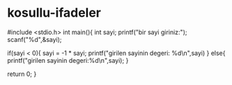 # kosullu-ifadeler
#include <stdio.h>
int main(){
int sayi;
printf("bir sayi giriniz:");
scanf("%d",&sayi);

if(sayi < 0){
sayi = -1 * sayi;
printf("girilen sayinin degeri: %d\n",sayi)
}
else{
printf("girilen sayinin degeri:%d\n",sayi);
}


return 0;
}
